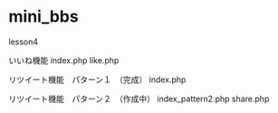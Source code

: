 # mini_bbs
 lesson4

いいね機能
index.php
like.php

リツイート機能　パターン１　（完成）
index.php

リツイート機能　パターン２　（作成中）
index_pattern2.php
share.php